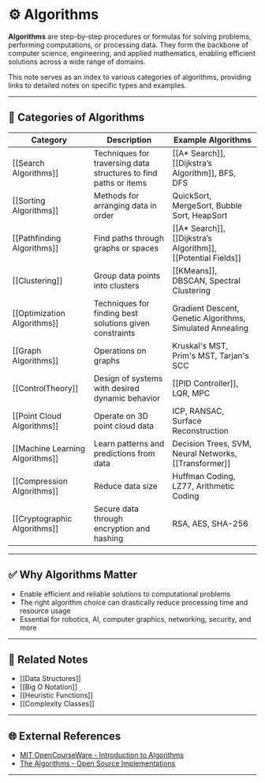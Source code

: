 # ⚙️ Algorithms

**Algorithms** are step-by-step procedures or formulas for solving problems, performing computations, or processing data. They form the backbone of computer science, engineering, and applied mathematics, enabling efficient solutions across a wide range of domains.

This note serves as an index to various categories of algorithms, providing links to detailed notes on specific types and examples.

---

## 📂 Categories of Algorithms

| Category                     | Description                                                       | Example Algorithms                                 |
|-------------------------------|-------------------------------------------------------------------|---------------------------------------------------|
| [[Search Algorithms]]          | Techniques for traversing data structures to find paths or items | [[A* Search]], [[Dijkstra’s Algorithm]], BFS, DFS |
| [[Sorting Algorithms]]         | Methods for arranging data in order                              | QuickSort, MergeSort, Bubble Sort, HeapSort       |
| [[Pathfinding Algorithms]]      | Find paths through graphs or spaces                              | [[A* Search]], [[Dijkstra’s Algorithm]], [[Potential Fields]] |
| [[Clustering]]                 | Group data points into clusters                                  | [[KMeans]], DBSCAN, Spectral Clustering          |
| [[Optimization Algorithms]]     | Techniques for finding best solutions given constraints         | Gradient Descent, Genetic Algorithms, Simulated Annealing |
| [[Graph Algorithms]]           | Operations on graphs                                             | Kruskal's MST, Prim's MST, Tarjan's SCC           |
| [[ControlTheory]]              | Design of systems with desired dynamic behavior                  | [[PID Controller]], LQR, MPC                      |
| [[Point Cloud Algorithms]]      | Operate on 3D point cloud data                                   | ICP, RANSAC, Surface Reconstruction               |
| [[Machine Learning Algorithms]] | Learn patterns and predictions from data                         | Decision Trees, SVM, Neural Networks, [[Transformer]] |
| [[Compression Algorithms]]      | Reduce data size                                                 | Huffman Coding, LZ77, Arithmetic Coding           |
| [[Cryptographic Algorithms]]    | Secure data through encryption and hashing                       | RSA, AES, SHA-256                                 |

---

## ✅ Why Algorithms Matter

- Enable efficient and reliable solutions to computational problems
- The right algorithm choice can drastically reduce processing time and resource usage
- Essential for robotics, AI, computer graphics, networking, security, and more

---

## 🔗 Related Notes

- [[Data Structures]]
- [[Big O Notation]]
- [[Heuristic Functions]]
- [[Complexity Classes]]

---

## 🌐 External References

- [MIT OpenCourseWare - Introduction to Algorithms](https://ocw.mit.edu/courses/electrical-engineering-and-computer-science/6-006-introduction-to-algorithms-fall-2011/)
- [The Algorithms - Open Source Implementations](https://the-algorithms.com/)

---
